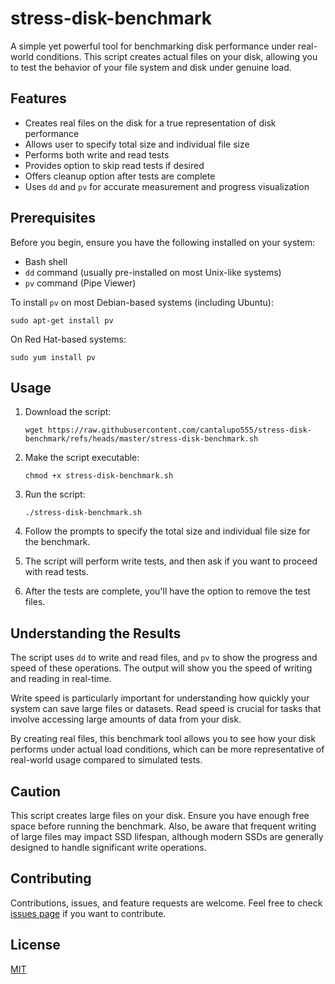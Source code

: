 # stress-disk-benchmark

A simple yet powerful tool for benchmarking disk performance under real-world conditions. This script creates actual files on your disk, allowing you to test the behavior of your file system and disk under genuine load.

## Features

- Creates real files on the disk for a true representation of disk performance
- Allows user to specify total size and individual file size
- Performs both write and read tests
- Provides option to skip read tests if desired
- Offers cleanup option after tests are complete
- Uses `dd` and `pv` for accurate measurement and progress visualization

## Prerequisites

Before you begin, ensure you have the following installed on your system:
- Bash shell
- `dd` command (usually pre-installed on most Unix-like systems)
- `pv` command (Pipe Viewer)

To install `pv` on most Debian-based systems (including Ubuntu):
```
sudo apt-get install pv
```

On Red Hat-based systems:
```
sudo yum install pv
```

## Usage

1. Download the script:
   ```
   wget https://raw.githubusercontent.com/cantalupo555/stress-disk-benchmark/refs/heads/master/stress-disk-benchmark.sh
   ```

2. Make the script executable:
   ```
   chmod +x stress-disk-benchmark.sh
   ```

3. Run the script:
   ```
   ./stress-disk-benchmark.sh
   ```

4. Follow the prompts to specify the total size and individual file size for the benchmark.

5. The script will perform write tests, and then ask if you want to proceed with read tests.

6. After the tests are complete, you'll have the option to remove the test files.

## Understanding the Results

The script uses `dd` to write and read files, and `pv` to show the progress and speed of these operations. The output will show you the speed of writing and reading in real-time.

Write speed is particularly important for understanding how quickly your system can save large files or datasets. Read speed is crucial for tasks that involve accessing large amounts of data from your disk.

By creating real files, this benchmark tool allows you to see how your disk performs under actual load conditions, which can be more representative of real-world usage compared to simulated tests.

## Caution

This script creates large files on your disk. Ensure you have enough free space before running the benchmark. Also, be aware that frequent writing of large files may impact SSD lifespan, although modern SSDs are generally designed to handle significant write operations.

## Contributing

Contributions, issues, and feature requests are welcome. Feel free to check [issues page](https://github.com/cantalupo555/stress-disk-benchmark/issues) if you want to contribute.

## License

[MIT](https://choosealicense.com/licenses/mit/)

